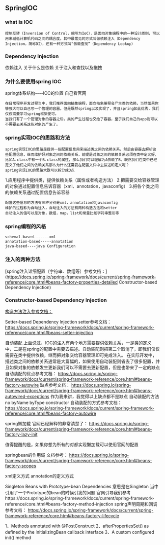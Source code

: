 ##  SpringIOC

### what is IOC

```text
控制反转（Inversion of Control，缩写为IoC），是面向对象编程中的一种设计原则，可以用来减低计算机代码之间的耦合度。其中最常见的方式叫做依赖注入（Dependency Injection，简称DI），还有一种方式叫“依赖查找”（Dependency Lookup）
```

### Dependency Injection

  依赖注入
   关于什么是依赖
    关于注入和查找以及拖拽

### 为什么要使用spring IOC
  
  spring体系结构----IOC的位置 自己看官网

```text
在日常程序开发过程当中，我们推荐面向抽象编程，面向抽象编程会产生类的依赖，当然如果你够强大可以自己写一个管理的容器，但是既然spring以及实现了，并且spring如此优秀，我们仅仅需要学习spring框架便可。
当我们有了一个管理对象的容器之后，类的产生过程也交给了容器，至于我们自己的app则可以不需要去关系这些对象的产生了。
```

### spring实现IOC的思路和方法

```text
spring实现IOC的思路是提供一些配置信息用来描述类之间的依赖关系，然后由容器去解析这些配置信息，继而维护好对象之间的依赖关系，前提是对象之间的依赖关系必须在类中定义好，比如A.class中有一个B.class的属性，那么我们可以理解为A依赖了B。既然我们在类中已经定义了他们之间的依赖关系那么为什么还需要在配置文件中去描述和定义呢？
spring实现IOC的思路大致可以拆分成3点
```

1.应用程序中提供类，提供依赖关系（属性或者构造方法）
2.把需要交给容器管理的对象通过配置信息告诉容器（xml、annotation，javaconfig）
3.把各个类之间的依赖关系通过配置信息告诉容器

```text
配置这些信息的方法有三种分别是xml，annotation和javaconfig
维护的过程称为自动注入，自动注入的方法有两种构造方法和setter
自动注入的值可以是对象，数组，map，list和常量比如字符串整形等
```

### spring编程的风格
```xml
schemal-based-------xml
annotation-based-----annotation
java-based----java Configuration
```

### 注入的两种方法

[spring注入详细配置（字符串、数组等）参考文档：](https://docs.spring.io/spring-framework/docs/current/spring-framework-reference/core.html#beans-factory-properties-detailed
Constructor-based Dependency Injection)

### Constructor-based Dependency Injection
[构造方法注入参考文档：](https://docs.spring.io/spring-framework/docs/current/spring-framework-reference/core.html#beans-constructor-injection)



Setter-based Dependency Injection
setter参考文档：
https://docs.spring.io/spring-framework/docs/current/spring-framework-reference/core.html#beans-setter-injection


自动装配
上面说过，IOC的注入有两个地方需要提供依赖关系，一是类的定义中，二是在spring的配置中需要去描述。自动装配则把第二个取消了，即我们仅仅需要在类中提供依赖，继而把对象交给容器管理即可完成注入。
在实际开发中，描述类之间的依赖关系通常是大篇幅的，如果使用自动装配则省去了很多配置，并且如果对象的依赖发生更新我们可以不需要去更新配置，但是也带来了一定的缺点
自动装配的优点参考文档：
https://docs.spring.io/spring-framework/docs/current/spring-framework-reference/core.html#beans-factory-autowire
缺点参考文档：
https://docs.spring.io/spring-framework/docs/current/spring-framework-reference/core.html#beans-autowired-exceptions
作为我来讲，我觉得以上缺点都不是缺点
自动装配的方法
no
byName
byType
constructor
自动装配的方式参考文档：
https://docs.spring.io/spring-framework/docs/current/spring-framework-reference/core.html#beans-factory-autowire

spring懒加载
官网已经解释的非常清楚了：
https://docs.spring.io/spring-framework/docs/current/spring-framework-reference/core.html#beans-factory-lazy-init

值得提醒的是，如果你想为所有的对都实现懒加载可以使用官网的配置

springbean的作用域
文档参考：
https://docs.spring.io/spring-framework/docs/current/spring-framework-reference/core.html#beans-factory-scopes


xml定义方式
<bean id="accountService" class="com.something.DefaultAccountService" scope="singleton"/>
annotation的定义方式




Singleton Beans with Prototype-bean Dependencies
意思是在Singleton 当中引用了一个Prototype的bean的时候引发的问题
官网引导我们参考https://docs.spring.io/spring-framework/docs/current/spring-framework-reference/core.html#beans-factory-method-injection
spring声明周期和回调
参考文档：
https://docs.spring.io/spring-framework/docs/current/spring-framework-reference/core.html#beans-factory-lifecycle

1、Methods annotated with @PostConstruct
2、afterPropertiesSet() as defined by the InitializingBean callback interface
3、A custom configured init() method

